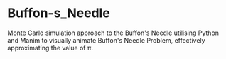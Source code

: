 # Buffon-s_Needle
Monte Carlo simulation approach to the Buffon's Needle utilising Python and Manim to visually animate Buffon's Needle Problem, effectively approximating the value of π. 
